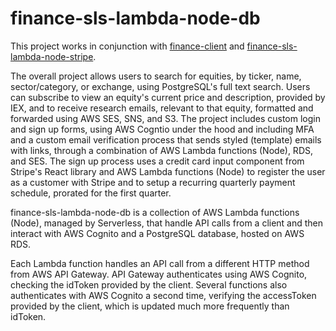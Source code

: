# finance-sls-lambda-node-db

This project works in conjunction with [finance-client]() and [finance-sls-lambda-node-stripe](https://github.com/twils0/finance-sls-lambda-node-stripe).

The overall project allows users to search for equities, by ticker, name, sector/category, or exchange, using PostgreSQL's full text search. Users can subscribe to view an equity's current price and description, provided by IEX, and to receive research emails, relevant to that equity, formatted and forwarded using AWS SES, SNS, and S3. The project includes custom login and sign up forms, using AWS Cogntio under the hood and including MFA and a custom email verification process that sends styled (template) emails with links, through a combination of AWS Lambda functions (Node), RDS, and SES. The sign up process uses a credit card input component from Stripe's React library and AWS Lambda functions (Node) to register the user as a customer with Stripe and to setup a recurring quarterly payment schedule, prorated for the first quarter.

finance-sls-lambda-node-db is a collection of AWS Lambda functions (Node), managed by Serverless, that handle API calls from a client and then interact with AWS Cognito and a PostgreSQL database, hosted on AWS RDS.

Each Lambda function handles an API call from a different HTTP method from AWS API Gateway. API Gateway authenticates using AWS Cognito, checking the idToken provided by the client. Several functions also authenticates with AWS Cognito a second time, verifying the accessToken provided by the client, which is updated much more frequently than idToken.
